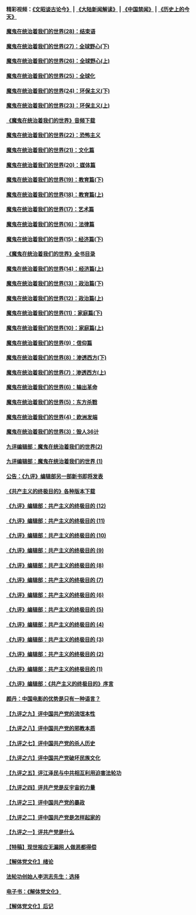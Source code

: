 #### 精彩视频：[《文昭谈古论今》](https://github.com/gfw-breaker/wenzhao/blob/master/README.md?t=12271831) | [《大陆新闻解读》](https://github.com/gfw-breaker/ntdtv-comedy/blob/master/README.md?t=12271831) | [《中国禁闻》](https://github.com/gfw-breaker/ntdtv-news/blob/master/README.md?t=12271831) | [《历史上的今天》](https://github.com/gfw-breaker/today-in-history/blob/master/README.md?t=12271831) 

#### [魔鬼在统治着我们的世界(28)：结束语](../pages/nsc422/n10936246.md?t=12271831) 

#### [魔鬼在统治着我们的世界(27)：全球野心(下)](../pages/nsc422/n10928319.md?t=12271831) 

#### [魔鬼在统治着我们的世界(26)：全球野心(上)](../pages/nsc422/n10900318.md?t=12271831) 

#### [魔鬼在统治着我们的世界(25)：全球化](../pages/nsc422/n10788205.md?t=12271831) 

#### [魔鬼在统治着我们的世界(24)：环保主义(下)](../pages/nsc422/n10695307.md?t=12271831) 

#### [魔鬼在统治着我们的世界(23)：环保主义(上)](../pages/nsc422/n10688613.md?t=12271831) 

#### [《魔鬼在统治着我们的世界》音频下载](../pages/nsc422/n10635553.md?t=12271831) 

#### [魔鬼在统治着我们的世界(22)：恐怖主义](../pages/nsc422/n10614727.md?t=12271831) 

#### [魔鬼在统治着我们的世界(21)：文化篇](../pages/nsc422/n10597706.md?t=12271831) 

#### [魔鬼在统治着我们的世界(20)：媒体篇](../pages/nsc422/n10586579.md?t=12271831) 

#### [魔鬼在统治着我们的世界(19)：教育篇(下)](../pages/nsc422/n10564808.md?t=12271831) 

#### [魔鬼在统治着我们的世界(18)：教育篇(上)](../pages/nsc422/n10526970.md?t=12271831) 

#### [魔鬼在统治着我们的世界(17)：艺术篇](../pages/nsc422/n10499093.md?t=12271831) 

#### [魔鬼在统治着我们的世界(16)：法律篇](../pages/nsc422/n10485969.md?t=12271831) 

#### [魔鬼在统治着我们的世界(15)：经济篇(下)](../pages/nsc422/n10469975.md?t=12271831) 

#### [《魔鬼在统治着我们的世界》全书目录](../pages/nsc422/n10464261.md?t=12271831) 

#### [魔鬼在统治着我们的世界(14)：经济篇(上)](../pages/nsc422/n10457370.md?t=12271831) 

#### [魔鬼在统治着我们的世界(13)：政治篇(下)](../pages/nsc422/n10448270.md?t=12271831) 

#### [魔鬼在统治着我们的世界(12)：政治篇(上)](../pages/nsc422/n10444576.md?t=12271831) 

#### [魔鬼在统治着我们的世界(11)：家庭篇(下)](../pages/nsc422/n10440961.md?t=12271831) 

#### [魔鬼在统治着我们的世界(10)：家庭篇(上)](../pages/nsc422/n10435448.md?t=12271831) 

#### [魔鬼在统治着我们的世界(9)：信仰篇](../pages/nsc422/n10432159.md?t=12271831) 

#### [魔鬼在统治着我们的世界(8)：渗透西方(下)](../pages/nsc422/n10429603.md?t=12271831) 

#### [魔鬼在统治着我们的世界(7)：渗透西方(上)](../pages/nsc422/n10426013.md?t=12271831) 

#### [魔鬼在统治着我们的世界(6)：输出革命](../pages/nsc422/n10421536.md?t=12271831) 

#### [魔鬼在统治着我们的世界(5)：东方杀戮](../pages/nsc422/n10417707.md?t=12271831) 

#### [魔鬼在统治着我们的世界(4)：欧洲发端](../pages/nsc422/n10414890.md?t=12271831) 

#### [魔鬼在统治着我们的世界(3)：毁人36计](../pages/nsc422/n10411583.md?t=12271831) 

#### [九评编辑部：魔鬼在统治着我们的世界(2)](../pages/nsc422/n10410036.md?t=12271831) 

#### [九评编辑部：魔鬼在统治着我们的世界 (1)](../pages/nsc422/n10406825.md?t=12271831) 

#### [公告：《九评》编辑部另一部新书即将发表](../pages/nsc422/n10405104.md?t=12271831) 

#### [《共产主义的终极目的》各种版本下载](../pages/nsc422/n10022138.md?t=12271831) 

#### [《九评》编辑部：共产主义的终极目的 (12)](../pages/nsc422/n9933272.md?t=12271831) 

#### [《九评》编辑部：共产主义的终极目的 (11)](../pages/nsc422/n9924973.md?t=12271831) 

#### [《九评》编辑部：共产主义的终极目的 (10)](../pages/nsc422/n9920883.md?t=12271831) 

#### [《九评》编辑部：共产主义的终极目的 (9)](../pages/nsc422/n9916363.md?t=12271831) 

#### [《九评》编辑部：共产主义的终极目的 (8)](../pages/nsc422/n9912488.md?t=12271831) 

#### [《九评》编辑部：共产主义的终极目的 (7)](../pages/nsc422/n9901176.md?t=12271831) 

#### [《九评》编辑部：共产主义的终极目的 (6)](../pages/nsc422/n9899359.md?t=12271831) 

#### [《九评》编辑部：共产主义的终极目的 (5)](../pages/nsc422/n9893174.md?t=12271831) 

#### [《九评》编辑部：共产主义的终极目的 (4)](../pages/nsc422/n9891246.md?t=12271831) 

#### [《九评》编辑部：共产主义的终极目的 (3)](../pages/nsc422/n9879879.md?t=12271831) 

#### [《九评》编辑部：共产主义的终极目的 (2)](../pages/nsc422/n9876205.md?t=12271831) 

#### [《九评》编辑部：共产主义的终极目的 (1)](../pages/nsc422/n9865857.md?t=12271831) 

#### [《九评》编辑部：《共产主义的终极目的》序言](../pages/nsc422/n9862666.md?t=12271831) 

#### [颜丹：中国电影的优势是只有一种语言？](../pages/nsc422/n9583062.md?t=12271831) 

#### [【九评之九】评中国共产党的流氓本性](../pages/nsc422/n737542.md?t=12271831) 

#### [【九评之八】评中国共产党的邪教本质](../pages/nsc422/n735942.md?t=12271831) 

#### [【九评之七】评中国共产党的杀人历史](../pages/nsc422/n733806.md?t=12271831) 

#### [【九评之六】评中国共产党破坏民族文化](../pages/nsc422/n731667.md?t=12271831) 

#### [【九评之五】评江泽民与中共相互利用迫害法轮功](../pages/nsc422/n730058.md?t=12271831) 

#### [【九评之四】评共产党是反宇宙的力量](../pages/nsc422/n727814.md?t=12271831) 

#### [【九评之三】评中国共产党的暴政](../pages/nsc422/n725597.md?t=12271831) 

#### [【九评之二】评中国共产党是怎样起家的](../pages/nsc422/n723946.md?t=12271831) 

#### [【九评之一】评共产党是什么](../pages/nsc422/n722529.md?t=12271831) 

#### [【特稿】现世报应无漏网 人做恶都得偿](../pages/nsc422/n4215167.md?t=12271831) 

#### [【解体党文化】绪论](../pages/nsc422/n1449356.md?t=12271831) 

#### [法轮功创始人李洪志先生：选择](../pages/nsc422/n3580738.md?t=12271831) 

#### [电子书：《解体党文化》](../pages/nsc422/n1573484.md?t=12271831) 

#### [【解体党文化】后记](../pages/nsc422/n1531999.md?t=12271831) 

